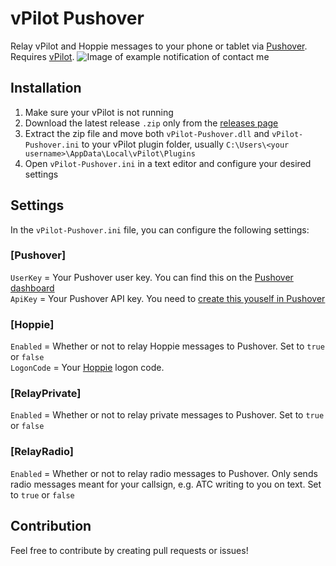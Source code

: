 # vPilot Pushover
Relay vPilot and Hoppie messages to your phone or tablet via [Pushover](https://pushover.net/). Requires [vPilot](https://vpilot.rosscarlson.dev/).
![Image of example notification of contact me](https://github.com/blt950/vPilot-Pushover/assets/2505044/9d18ed9d-2a9f-4044-af08-47d6ae33ede3)

## Installation

1. Make sure your vPilot is not running
2. Download the latest release `.zip` only from the [releases page](https://github.com/blt950/vPilot-Pushover/releases)
3. Extract the zip file and move both `vPilot-Pushover.dll` and `vPilot-Pushover.ini` to your vPilot plugin folder, usually `C:\Users\<your username>\AppData\Local\vPilot\Plugins`
4. Open `vPilot-Pushover.ini` in a text editor and configure your desired settings

## Settings
In the `vPilot-Pushover.ini` file, you can configure the following settings:

### [Pushover]
`UserKey` = Your Pushover user key. You can find this on the [Pushover dashboard](https://pushover.net/)\
`ApiKey` = Your Pushover API key. You need to [create this youself in Pushover](https://pushover.net/apps/build)

### [Hoppie]
`Enabled` = Whether or not to relay Hoppie messages to Pushover. Set to `true` or `false`\
`LogonCode` = Your [Hoppie](https://hoppie.nl) logon code.

### [RelayPrivate]
`Enabled` = Whether or not to relay private messages to Pushover. Set to `true` or `false`

### [RelayRadio]
`Enabled` = Whether or not to relay radio messages to Pushover. Only sends radio messages meant for your callsign, e.g. ATC writing to you on text. Set to `true` or `false`

## Contribution

Feel free to contribute by creating pull requests or issues!
